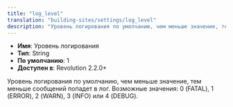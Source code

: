 ```yaml
---
title: "log_level"
translation: "building-sites/settings/log_level"
description: "Уровень логирования по умолчанию, чем меньше значение, тем меньше сообщений попадет в лог"
---
```


-   **Имя**: Уровень логирования   
-   **Тип**: String  
-   **По умолчанию**: 1  
-   **Доступен в**: Revolution 2.2.0+

Уровень логирования по умолчанию, чем меньше значение, тем меньше сообщений попадет в лог. Возможные значения: 0 (FATAL), 1 (ERROR), 2 (WARN), 3 (INFO) или 4 (DEBUG).